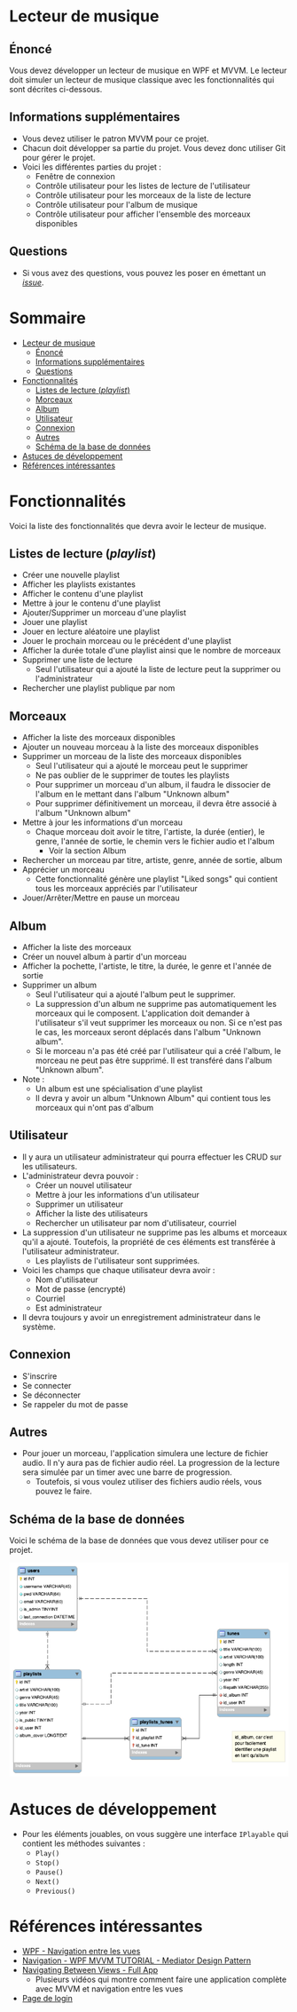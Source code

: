 # Lecteur de musique

## Énoncé
Vous devez développer un lecteur de musique en WPF et MVVM. Le lecteur doit simuler un lecteur de musique classique avec les fonctionnalités qui sont décrites ci-dessous.

## Informations supplémentaires
* Vous devez utiliser le patron MVVM pour ce projet.
* Chacun doit développer sa partie du projet. Vous devez donc utiliser Git pour gérer le projet.
* Voici les différentes parties du projet :
  * Fenêtre de connexion
  * Contrôle utilisateur pour les listes de lecture de l'utilisateur
  * Contrôle utilisateur pour les morceaux de la liste de lecture
  * Contrôle utilisateur pour l'album de musique
  * Contrôle utilisateur pour afficher l'ensemble des morceaux disponibles

## Questions
* Si vous avez des questions, vous pouvez les poser en émettant un [*issue*](https://github.com/nbourre/1ss_tp_final/issues).

# Sommaire <!-- omit in toc -->
- [Lecteur de musique](#lecteur-de-musique)
  - [Énoncé](#énoncé)
  - [Informations supplémentaires](#informations-supplémentaires)
  - [Questions](#questions)
- [Fonctionnalités](#fonctionnalités)
  - [Listes de lecture (*playlist*)](#listes-de-lecture-playlist)
  - [Morceaux](#morceaux)
  - [Album](#album)
  - [Utilisateur](#utilisateur)
  - [Connexion](#connexion)
  - [Autres](#autres)
  - [Schéma de la base de données](#schéma-de-la-base-de-données)
- [Astuces de développement](#astuces-de-développement)
- [Références intéressantes](#références-intéressantes)


# Fonctionnalités
Voici la liste des fonctionnalités que devra avoir le lecteur de musique.

## Listes de lecture (*playlist*)
* Créer une nouvelle playlist
* Afficher les playlists existantes
* Afficher le contenu d'une playlist
* Mettre à jour le contenu d'une playlist
* Ajouter/Supprimer un morceau d'une playlist
* Jouer une playlist
* Jouer en lecture aléatoire une playlist
* Jouer le prochain morceau ou le précédent d'une playlist
* Afficher la durée totale d'une playlist ainsi que le nombre de morceaux
* Supprimer une liste de lecture
  * Seul l'utilisateur qui a ajouté la liste de lecture peut la supprimer ou l'administrateur
* Rechercher une playlist publique par nom

## Morceaux
* Afficher la liste des morceaux disponibles
* Ajouter un nouveau morceau à la liste des morceaux disponibles
* Supprimer un morceau de la liste des morceaux disponibles
  * Seul l'utilisateur qui a ajouté le morceau peut le supprimer
  * Ne pas oublier de le supprimer de toutes les playlists
  * Pour supprimer un morceau d'un album, il faudra le dissocier de l'album en le mettant dans l'album "Unknown album"
  * Pour supprimer définitivement un morceau, il devra être associé à l'album "Unknown album"
* Mettre à jour les informations d'un morceau
  * Chaque morceau doit avoir le titre, l'artiste, la durée (entier), le genre, l'année de sortie, le chemin vers le fichier audio et l'album
    * Voir la section Album
* Rechercher un morceau par titre, artiste, genre, année de sortie, album
* Apprécier un morceau
  * Cette fonctionnalité génère une playlist "Liked songs" qui contient tous les morceaux appréciés par l'utilisateur
* Jouer/Arrêter/Mettre en pause un morceau

## Album
* Afficher la liste des morceaux
* Créer un nouvel album à partir d'un morceau
* Afficher la pochette, l'artiste, le titre, la durée, le genre et l'année de sortie
* Supprimer un album
    * Seul l'utilisateur qui a ajouté l'album peut le supprimer.
    * La suppression d'un album ne supprime pas automatiquement les morceaux qui le composent. L'application doit demander à l'utilisateur s'il veut supprimer les morceaux ou non. Si ce n'est pas le cas, les morceaux seront déplacés dans l'album "Unknown album".
    * Si le morceau n'a pas été créé par l'utilisateur qui a créé l'album, le morceau ne peut pas être supprimé. Il est transféré dans l'album "Unknown album".
* Note :
  * Un album est une spécialisation d'une playlist
  * Il devra y avoir un album "Unknown Album" qui contient tous les morceaux qui n'ont pas d'album

## Utilisateur
* Il y aura un utilisateur administrateur qui pourra effectuer les CRUD sur les utilisateurs.
* L'administrateur devra pouvoir :
  * Créer un nouvel utilisateur
  * Mettre à jour les informations d'un utilisateur
  * Supprimer un utilisateur
  * Afficher la liste des utilisateurs
  * Rechercher un utilisateur par nom d'utilisateur, courriel
* La suppression d'un utilisateur ne supprime pas les albums et morceaux qu'il a ajouté. Toutefois, la propriété de ces éléments est transférée à l'utilisateur administrateur.
  * Les playlists de l'utilisateur sont supprimées.
* Voici les champs que chaque utilisateur devra avoir :
  * Nom d'utilisateur
  * Mot de passe (encrypté)
  * Courriel
  * Est administrateur
* Il devra toujours y avoir un enregistrement administrateur dans le système.

## Connexion
* S'inscrire
* Se connecter
* Se déconnecter
* Se rappeler du mot de passe

## Autres
* Pour jouer un morceau, l'application simulera une lecture de fichier audio. Il n'y aura pas de fichier audio réel. La progression de la lecture sera simulée par un timer avec une barre de progression.
  * Toutefois, si vous voulez utiliser des fichiers audio réels, vous pouvez le faire.

## Schéma de la base de données
Voici le schéma de la base de données que vous devez utiliser pour ce projet.

![Schéma de la base de données](mrd.png)

# Astuces de développement
* Pour les éléments jouables, on vous suggère une interface `IPlayable` qui contient les méthodes suivantes :
  * `Play()`
  * `Stop()`
  * `Pause()`
  * `Next()`
  * `Previous()`

# Références intéressantes
* [WPF - Navigation entre les vues](https://www.youtube.com/watch?v=1_cUgpWqS0Y)
* [Navigation - WPF MVVM TUTORIAL - Mediator Design Pattern](https://www.youtube.com/watch?v=bBoYHl3pLEo)
* [Navigating Between Views - Full App](https://www.youtube.com/watch?v=W4n0U3BM-0s)
  * Plusieurs vidéos qui montre comment faire une application complète avec MVVM et navigation entre les vues
* [Page de login](https://www.youtube.com/watch?v=Hslw1czgvsc&list=PLA8ZIAm2I03ggP55JbLOrXl6puKw4rEb2&index=2)